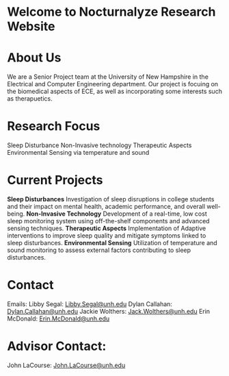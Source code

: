 # Welcome to Nocturnalyze Research Website

# About Us
We are a Senior Project team at the University of New Hampshire in the Electrical and Computer Engineering department. Our project is focuing on the biomedical aspects of ECE, as well as incorporating some interests such as therapuetics. 

# Research Focus
Sleep Disturbance
Non-Invasive technology
Therapeutic Aspects
Environmental Sensing via temperature and sound

# Current Projects

  __Sleep Disturbances__
Investigation of sleep disruptions in college students and their impact on mental health, academic performance, and overall well-being. 
  __Non-Invasive Technology__
Development of a real-time, low cost sleep monitoring system using off-the-shelf components and advanced sensing techniques. 
  __Therapeutic Aspects__
Implementation of Adaptive interventions to improve sleep quality and mitigate symptoms linked to sleep disturbances. 
  __Environmental Sensing__
Utilization of temperature and sound monitoring to assess external factors contributing to sleep disturbances.


# Contact
Emails: 
Libby Segal: Libby.Segal@unh.edu
Dylan Callahan: Dylan.Callahan@unh.edu
Jackie Wolthers: Jack.Wolthers@unh.edu
Erin McDonald: Erin.McDonald@unh.edu
# Advisor Contact:
John LaCourse: John.LaCourse@unh.edu
